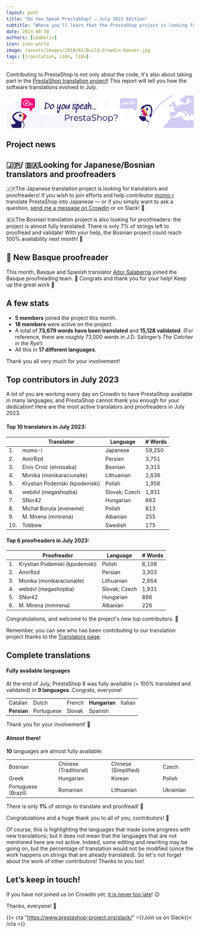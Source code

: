 ```yaml
---
layout: post
title: "Do You Speak PrestaShop? – July 2023 Edition"
subtitle: "Where you'll learn that the PrestaShop project is looking for Japanese and Bosnian proofreaders"
date: 2023-08-30
authors: [LéaDelin]
icon: icon-world
image: /assets/images/2019/01/Build-Crowdin-banner.jpg
tags: [translation, i18n, l10n]
---
```


Contributing to PrestaShop is not only about the code, it's also about taking part in the [PrestaShop translation project](https://crowdin.com/project/prestashop-official)! This report will tell you how the software translations evolved in July.

![Crowdin Monthly banner](/assets/images/2019/01/Build-Crowdin-banner.jpg)

## Project news

## 🇯🇵/ 🇧🇦Looking for Japanese/Bosnian translators and proofreaders

🇯🇵The Japanese translation project is looking for translators and proofreaders! If you wish to join efforts and help contributor [momo-i](https://crowdin.com/profile/momo-i) translate PrestaShop into Japanese — or if you simply want to ask a question, [send me a message on Crowdin](https://crowdin.com/profile/lea.delin) or on Slack! 📨

🇧🇦The Bosnian translation project is also looking for proofreaders: the project is almost fully translated. There is only 7% of strings left to proofread and validate! With your help, the Bosnian project could reach 100% availability next month! 💪

## 📖 New Basque proofreader

This month, Basque and Spanish translator [Aitor Salaberria](https://crowdin.com/profile/a_mento) joined the Basque proofreading team. 🎉
Congrats and thank you for your help! Keep up the great work 👏

## A few stats

* **5 members** joined the project this month.
* **18 members** were active on the project.
* A total of **73,679 words have been translated** and **15,128 validated**.
(For reference, there are roughly 73,000 words in J.D. Salinger’s *The Catcher in the Rye*!) 
* All this in **17 different languages**.
 
Thank you all very much for your involvement!

## Top contributors in July 2023
 
A lot of you are working every day on Crowdin to have PrestaShop available in many languages, and PrestaShop cannot thank you enough for your dedication! Here are the most active translators and proofreaders in July 2023.
 
#### Top 10 translators in July 2023:
 
| |Translator | Language | # Words
|-|---------- | -------- | ----------------
| 1. | momo-i | Japanese | 59,250
| 2. | AmirRzd | Persian | 3,751
| 3. | Elvis Crnić (elvissaba) | Bosnian | 3,315
| 4. | Monika (monikaraciunaite) | Lithuanian | 2,636
| 5. | Krystian Podemski (kpodemski) | Polish | 1,956
| 6. | webdvl (megashopba) | Slovak; Czech | 1,931
| 7. | SNor42 | Hungarian | 863
| 8. | Michał Boruta (eveneme) | Polish | 813
| 9. | M. Mirena (mmirena) | Albanian | 255
| 10. | Tobbew | Swedish | 175


#### Top 6 proofreaders in July 2023:
 
| | Proofreader | Language | # Words
|-| ---------- | -------- | ----------------
| 1. | Krystian Podemski (kpodemski) | Polish | 6,108
| 2. | AmirRzd | Persian | 3,303
| 3. | Monika (monikaraciunaite) | Lithuanian | 2,664
| 4. | webdvl (megashopba) | Slovak; Czech | 1,931
| 5. | SNor42 | Hungarian | 896
| 6. | M. Mirena (mmirena) | Albanian | 226

Congratulations, and welcome to the project's new top contributors. :clap:
 
Remember, you can see who has been contributing to our translation project thanks to the [Translators page](https://translators.prestashop.com/).
 
## Complete translations
 
#### Fully available languages
 
At the end of July, PrestaShop 8 was fully available (= 100% translated and validated) in **9 languages**. Congrats, everyone!

||||||
|-----------|--------------|--------------|--------------|-----------------|
| Catalan | Dutch | French | **Hungarian** | Italian |
| **Persian** | Portuguese | Slovak | Spanish |

Thank you for your involvement! :tada:
 
#### Almost there!

**10** languages are almost fully available:

||||||
|-----------|--------------|--------------|--------------|-----------------|
| Bosnian | Chinese (Traditional) | Chinese (Simplified) | Czech |
| Greek | Hungarian | Korean | Polish | 
| Portuguese (Brazil) | Romanian | Lithuanian | Ukrainian |

There is only **1%** of strings to translate and proofread! 💪

Congratulations and a huge thank you to all of you, contributors! 🎉
 
Of course, this is highlighting the languages that made some progress with new translations; but it does not mean that the languages that are not mentioned here are not active.
Indeed, some editing and rewriting may be going on, but the percentage of translation would not be modified (since the work happens on strings that are already translated). So let's not forget about the work of other contributors! Thanks to you too!

## Let’s keep in touch!

If you have not joined us on Crowdin yet, [it is never too late](https://crowdin.com/project/prestashop-official)! :wink:

Thanks, everyone! 🙌

{{< cta "https://www.prestashop-project.org/slack/" >}}Join us on Slack{{< /cta >}}
